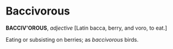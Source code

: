 # Baccivorous

**BACCIV'OROUS**, _adjective_ \[Latin bacca, berry, and voro, to eat.\]

Eating or subsisting on berries; as _baccivorous_ birds.
